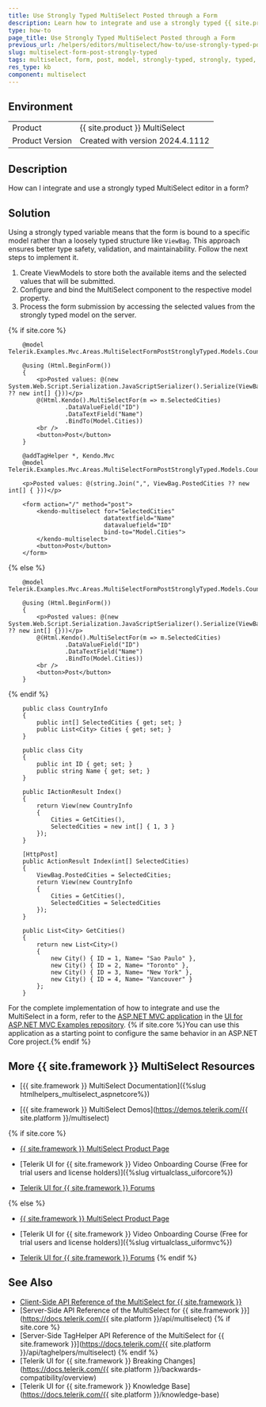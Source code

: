 ```yaml
---
title: Use Strongly Typed MultiSelect Posted through a Form
description: Learn how to integrate and use a strongly typed {{ site.product }} MultiSelect within a form.
type: how-to
page_title: Use Strongly Typed MultiSelect Posted through a Form
previous_url: /helpers/editors/multiselect/how-to/use-strongly-typed-posted-with-form, /html-helpers/editors/multiselect/how-to/use-strongly-typed-posted-with-form
slug: multiselect-form-post-strongly-typed
tags: multiselect, form, post, model, strongly-typed, strongly, typed, telerik, core, mvc
res_type: kb
component: multiselect
---
```


## Environment

<table>
	<tbody>
        <tr>
			<td>Product</td>
			<td>{{ site.product }} MultiSelect</td>
		</tr>
		<tr>
			<td>Product Version</td>
			<td>Created with version 2024.4.1112</td>
		</tr>
	</tbody>
</table>

## Description

How can I integrate and use a strongly typed MultiSelect editor in a form?

## Solution

Using a strongly typed variable means that the form is bound to a specific model rather than a loosely typed structure like `ViewBag`. This approach ensures better type safety, validation, and maintainability. Follow the next steps to implement it.

1. Create ViewModels to store both the available items and the selected values that will be submitted.
1. Configure and bind the MultiSelect component to the respective model property.
1. Process the form submission by accessing the selected values from the strongly typed model on the server.

{% if site.core %}
```HtmlHelper
	@model Telerik.Examples.Mvc.Areas.MultiSelectFormPostStronglyTyped.Models.CountryInfo

	@using (Html.BeginForm())
	{
		<p>Posted values: @(new System.Web.Script.Serialization.JavaScriptSerializer().Serialize(ViewBag.PostedCities ?? new int[] {}))</p>
		@(Html.Kendo().MultiSelectFor(m => m.SelectedCities)
				.DataValueField("ID")
				.DataTextField("Name")
				.BindTo(Model.Cities))
		<br />
		<button>Post</button>
	}
```
```TagHelper
    @addTagHelper *, Kendo.Mvc
	@model Telerik.Examples.Mvc.Areas.MultiSelectFormPostStronglyTyped.Models.CountryInfo
	
	<p>Posted values: @(string.Join(",", ViewBag.PostedCities ?? new int[] { }))</p>

	<form action="/" method="post">
		<kendo-multiselect for="SelectedCities"
						   datatextfield="Name"
						   datavaluefield="ID"
						   bind-to="Model.Cities">
		</kendo-multiselect>
		<button>Post</button>
	</form>
```
{% else %}
```HtmlHelper
	@model Telerik.Examples.Mvc.Areas.MultiSelectFormPostStronglyTyped.Models.CountryInfo

	@using (Html.BeginForm())
	{
		<p>Posted values: @(new System.Web.Script.Serialization.JavaScriptSerializer().Serialize(ViewBag.PostedCities ?? new int[] {}))</p>
		@(Html.Kendo().MultiSelectFor(m => m.SelectedCities)
				.DataValueField("ID")
				.DataTextField("Name")
				.BindTo(Model.Cities))
		<br />
		<button>Post</button>
	}
```
{% endif %}
```Models
	public class CountryInfo
 	{
    	public int[] SelectedCities { get; set; }
    	public List<City> Cities { get; set; }
 	}

 	public class City
 	{
    	public int ID { get; set; }
    	public string Name { get; set; }
 	}
```
```Controller
	public IActionResult Index()
 	{
    	return View(new CountryInfo
    	{
        	Cities = GetCities(),
        	SelectedCities = new int[] { 1, 3 }
     	});
 	}

 	[HttpPost]
 	public ActionResult Index(int[] SelectedCities)
 	{
    	ViewBag.PostedCities = SelectedCities;
    	return View(new CountryInfo
    	{
        	Cities = GetCities(),
        	SelectedCities = SelectedCities
     	});
 	}

	public List<City> GetCities()
 	{
    	return new List<City>()
    	{
        	new City() { ID = 1, Name= "Sao Paulo" },
        	new City() { ID = 2, Name= "Toronto" },
        	new City() { ID = 3, Name= "New York" },
        	new City() { ID = 4, Name= "Vancouver" }
     	};
 	}
```

For the complete implementation of how to integrate and use the MultiSelect in a form, refer to the [ASP.NET MVC application](https://github.com/telerik/ui-for-aspnet-mvc-examples/tree/master/Telerik.Examples.Mvc/Telerik.Examples.Mvc/Areas/MultiSelectFormPostStronglyTyped) in the [UI for ASP.NET MVC Examples repository](https://github.com/telerik/ui-for-aspnet-mvc-examples/tree/master). {% if site.core %}You can use this application as a starting point to configure the same behavior in an ASP.NET Core project.{% endif %}

## More {{ site.framework }} MultiSelect Resources

* [{{ site.framework }} MultiSelect Documentation]({%slug htmlhelpers_multiselect_aspnetcore%})

* [{{ site.framework }} MultiSelect Demos](https://demos.telerik.com/{{ site.platform }}/multiselect)

{% if site.core %}
* [{{ site.framework }} MultiSelect Product Page](https://www.telerik.com/aspnet-core-ui/multiselect)

* [Telerik UI for {{ site.framework }} Video Onboarding Course (Free for trial users and license holders)]({%slug virtualclass_uiforcore%})

* [Telerik UI for {{ site.framework }} Forums](https://www.telerik.com/forums/aspnet-core-ui)

{% else %}
* [{{ site.framework }} MultiSelect Product Page](https://www.telerik.com/aspnet-mvc/multiselect)

* [Telerik UI for {{ site.framework }} Video Onboarding Course (Free for trial users and license holders)]({%slug virtualclass_uiformvc%})

* [Telerik UI for {{ site.framework }} Forums](https://www.telerik.com/forums/aspnet-mvc)
{% endif %}

## See Also

* [Client-Side API Reference of the MultiSelect for {{ site.framework }}](https://docs.telerik.com/kendo-ui/api/javascript/ui/multiselect)
* [Server-Side API Reference of the MultiSelect for {{ site.framework }}](https://docs.telerik.com/{{ site.platform }}/api/multiselect)
{% if site.core %}
* [Server-Side TagHelper API Reference of the MultiSelect for {{ site.framework }}](https://docs.telerik.com/{{ site.platform }}/api/taghelpers/multiselect)
{% endif %}
* [Telerik UI for {{ site.framework }} Breaking Changes](https://docs.telerik.com/{{ site.platform }}/backwards-compatibility/overview)
* [Telerik UI for {{ site.framework }} Knowledge Base](https://docs.telerik.com/{{ site.platform }}/knowledge-base)
